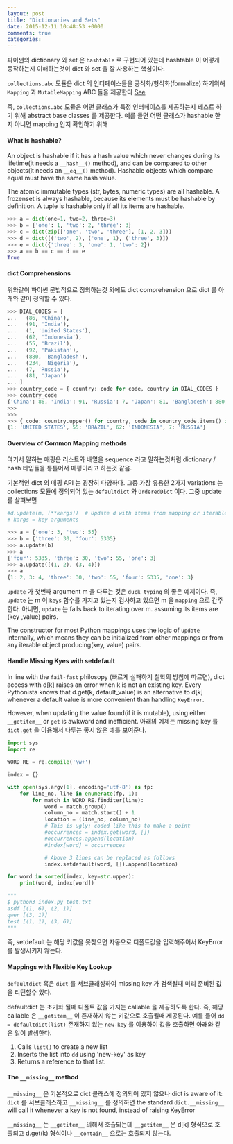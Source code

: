 ```yaml
---
layout: post
title: "Dictionaries and Sets"
date: 2015-12-11 10:48:53 +0000
comments: true
categories:
---
```


파이썬의 dictionary 와 set 은 `hashtable` 로 구현되어 있는데 hashtable 이 어떻게 동작하는지 이해하는것이 dict 와 set 을 잘 사용하는 핵심이다.

`collections.abc` 모듈은 dict 의 인터페이스들을 공식화/형식화(formalize) 하기위해 `Mapping` 과 `MutableMapping` ABC 들을 제공한다 [See](https://docs.python.org/3.3/library/collections.abc.html)

즉, `collections.abc` 모듈은 어떤 클래스가 특정 인터페이스를 제공하는지 테스트 하기 위해 abstract base classes 를 제공한다. 예를 들면 어떤 클래스가 hashable 한지 아니면 mapping 인지 확인하기 위해

#### What is hashable?

An object is hashable if it has a hash value which never changes during its lifetime(it needs a `__hash__()` method), and can be compared to other objects(it needs an `__eq__()` method). Hashable objects which compare equal must have the same hash value.

The atomic immutable types (str, bytes, numeric types) are all hashable. A frozenset is always hashable, because its elements must be hashable by definition. A tuple is hashable only if all its items are hashable.

```python
>>> a = dict(one=1, two=2, three=3)
>>> b = {'one': 1, 'two': 2, 'three': 3}
>>> c = dict(zip(['one', 'two', 'three'], [1, 2, 3]))
>>> d = dict([('two', 2), ('one', 1), ('three', 3)])
>>> e = dict({'three': 3, 'one': 1, 'two': 2})
>>> a == b == c == d == e
True
```

#### dict Comprehensions

위와같이 파이썬 문법적으로 정의하는것 외에도 dict comprehension 으로 dict 를 아래와 같이 정의할 수 있다.

```python
>>> DIAL_CODES = [
...   (86, 'China'),
...   (91, 'India'),
...   (1, 'United States'),
...   (62, 'Indonesia'),
...   (55, 'Brazil'),
...   (92, 'Pakistan'),
...   (880, 'Bangladesh'),
...   (234, 'Nigeria'),
...   (7, 'Russia'),
...   (81, 'Japan')
... ]
>>> country_code = { country: code for code, country in DIAL_CODES }
>>> country_code
{'China': 86, 'India': 91, 'Russia': 7, 'Japan': 81, 'Bangladesh': 880, 'Brazil': 55, 'United States': 1, 'Pakistan': 92, 'Nigeria': 234, 'Indonesia': 62}
>>>
>>>
>>> { code: country.upper() for country, code in country_code.items() if code < 66 }
{1: 'UNITED STATES', 55: 'BRAZIL', 62: 'INDONESIA', 7: 'RUSSIA'}

```

#### Overview of Common Mapping methods

여기서 말하는 매핑은 리스트와 배열을 sequence 라고 말하는것처럼 dictionary / hash 타입들을 통틀어서 매핑이라고 하는것 같음.

기본적인 dict 의 매핑 API 는 굉장히 다양하다. 그중 가장 유용한 2가지 variations 는 collections 모듈에 정의되어 있는 `defaultdict` 와 `OrderedDict` 이다. 그중 update 를 살펴보면

```python
#d.update(m, [**kargs])  # Update d with items from mapping or iterable of (key, value) pairs
# kargs = key arguments

>>> a = {'one': 3, 'two': 55}
>>> b = {'three': 30, 'four': 5335}
>>> a.update(b)
>>> a
{'four': 5335, 'three': 30, 'two': 55, 'one': 3}
>>> a.update([(1, 2), (3, 4)])
>>> a
{1: 2, 3: 4, 'three': 30, 'two': 55, 'four': 5335, 'one': 3}
```

`update` 가 첫번째 argument m 을 다루는 것은 `duck typing` 의 좋은 예제이다. 즉, `update` 는 m 이 `keys` 함수를 가지고 있는지 검사하고 있으면 m 을 `mapping` 으로 간주한다. 아니면, `update` 는 falls back to iterating over m. assuming its items are (key ,value) pairs.

The constructor for most Python mappings uses the logic of `update` internally, which means they can be initialized from other mappings or from any iterable object producing(key, value) pairs.

#### Handle Missing Kyes with setdefault

In line with the `fail-fast` philosopy (빠르게 실패하기 철학의 방침에 따르면), dict access with d[k] raises an error when k is not an existing key. Every Pythonista knows that d.get(k, default_value) is an alternative to d[k] whenever a default value is more convenient than handling `KeyError`.

However, when updating the value found(if it is mutable), using either `__getitem__` or `get` is awkward and inefficient. 아래의 예제는 missing key 를 `dict.get` 을 이용해서 다루는 좋지 않은 예를 보여준다.

```python
import sys
import re

WORD_RE = re.compile('\w+')

index = {}

with open(sys.argv[1], encoding='utf-8') as fp:
    for line_no, line in enumerate(fp, 1):
        for match in WORD_RE.finditer(line):
            word = match.group()
            column_no = match.start() + 1
            location = (line_no, column_no)
            # This is ugly; coded like this to make a point
            #occurrences = index.get(word, [])
            #occurrences.append(location)
            #index[word] = occurrences

            # Above 3 lines can be replaced as follows
            index.setdefault(word, []).append(location)

for word in sorted(index, key=str.upper):
    print(word, index[word])

"""
$ python3 index.py test.txt
asdf [(1, 6), (2, 1)]
qwer [(3, 1)]
test [(1, 1), (3, 6)]
"""
```

즉, setdefault 는 해당 키값을 못찾으면 자동으로 디폴트값을 입력해주어서 KeyError 를 발생시키지 않는다.

#### Mappings with Flexible Key Lookup

`defaultdict` 혹은 `dict` 를 서브클래싱하여 missing key 가 검색될때 미리 준비된 값을 리턴할수 있다.

defaultdict 는 초기화 될때 디폴트 값을 가지는 callable 을 제공하도록 한다. 즉, 해당 callable 은 `__getitem__` 이 존재하지 않는 키값으로 호출될때 제공된다. 예를 들어 `dd = defaultdict(list)` 존재하지 않는 `new-key` 를 이용하여 값을 호출하면 아래와 같은 일이 발생한다.
1. Calls `list()` to create a new list
2. Inserts the list into `dd` using 'new-key' as key
3. Returns a reference to that list.

#### The `__missing__` method

`__missing__` 은 기본적으로 dict 클래스에 정의되어 있지 않으나 dict is aware of it: `dict` 를 서브클래스하고 `__missing__` 를 정의하면 the standard `dict.__missing__` will call it whenever a key is not found, instead of raising KeyError

`__missing__` 는 `__getitem__` 의해서 호출되는데 `__getitem__` 은 d[k] 형식으로 호출되고 d.get(k) 형식이나 `__contain__` 으로는 호출되지 않는다.




